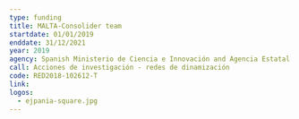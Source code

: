 ```yaml
---
type: funding
title: MALTA-Consolider team
startdate: 01/01/2019
enddate: 31/12/2021
year: 2019
agency: Spanish Ministerio de Ciencia e Innovación and Agencia Estatal de Investigación (AEI)
call: Acciones de investigación - redes de dinamización
code: RED2018-102612-T
link:
logos:
  - ejpania-square.jpg
---
```

